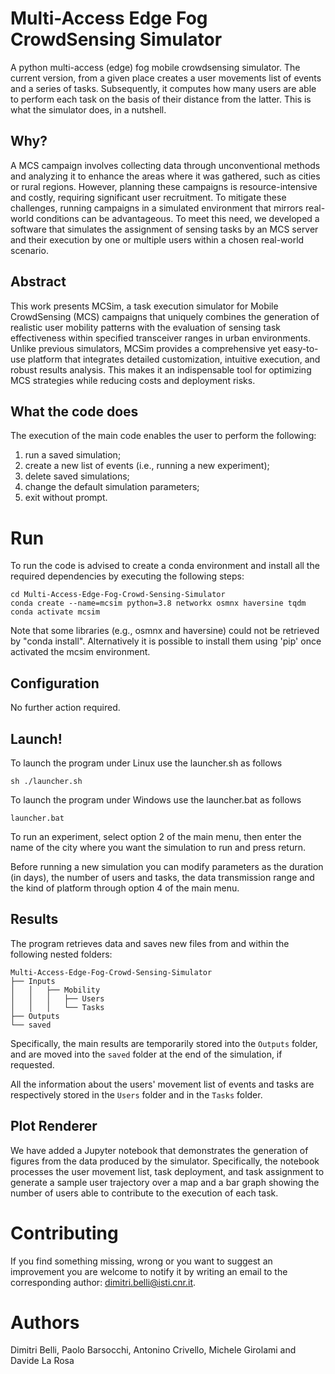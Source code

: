# Multi-Access Edge Fog CrowdSensing Simulator
A python multi-access (edge) fog mobile crowdsensing simulator. The current version, from a given place creates a user movements list of events and a series of tasks. Subsequently, it computes how many users are able to perform each task on the basis of their distance from the latter. This is what the simulator does, in a nutshell.

## Why?
A MCS campaign involves collecting data through unconventional methods and analyzing it to enhance the areas where it was gathered, such as cities or rural regions. However, planning these campaigns is resource-intensive and costly, requiring significant user recruitment. To mitigate these challenges, running campaigns in a simulated environment that mirrors real-world conditions can be advantageous. To meet this need, we developed a software that simulates the assignment of sensing tasks by an MCS server and their execution by one or multiple users within a chosen real-world scenario.

## Abstract
This work presents MCSim, a task execution simulator for Mobile CrowdSensing (MCS) campaigns that uniquely combines the generation of realistic user mobility patterns with the evaluation of sensing task effectiveness within specified transceiver ranges in urban environments. Unlike previous simulators, MCSim provides a comprehensive yet easy-to-use platform that integrates detailed customization, intuitive execution, and robust results analysis. This makes it an indispensable tool for optimizing MCS strategies while reducing costs and deployment risks.

## What the code does
The execution of the main code enables the user to perform the following:
1. run a saved simulation;
2. create a new list of events (i.e., running a new experiment);
3. delete saved simulations;
4. change the default simulation parameters;
5. exit without prompt.

# Run
To run the code is advised to create a conda environment and install all the required dependencies by executing the following steps:

```
cd Multi-Access-Edge-Fog-Crowd-Sensing-Simulator
conda create --name=mcsim python=3.8 networkx osmnx haversine tqdm
conda activate mcsim
```

Note that some libraries (e.g., osmnx and haversine) could not be retrieved by "conda install". Alternatively it is possible to install them using 'pip' once activated the mcsim environment.

## Configuration
No further action required.

## Launch!
To launch the program under Linux use the launcher.sh as follows
```
sh ./launcher.sh
```
To launch the program under Windows use the launcher.bat as follows
```
launcher.bat
```

To run an experiment, select option 2 of the main menu, then enter the name of the city where you want the simulation to run and press return.  

Before running a new simulation you can modify parameters as the duration (in days), the number of users and tasks, the data transmission range and the kind of platform through option 4 of the main menu.

## Results
The program retrieves data and saves new files from and within the following nested folders:

```
Multi-Access-Edge-Fog-Crowd-Sensing-Simulator
├── Inputs
│   │   ├── Mobility
│   │   │   ├── Users
│   │   │   └── Tasks
├── Outputs
└── saved
```   

Specifically, the main results are temporarily stored into the `Outputs` folder, and are moved into the `saved` folder at the end of the simulation, if requested.

All the information about the users' movement list of events and tasks are respectively stored in the `Users` folder and in the `Tasks` folder.

## Plot Renderer
We have added a Jupyter notebook that demonstrates the generation of figures from the data produced by the simulator. Specifically, the notebook processes the user movement list, task deployment, and task assignment to generate a sample user trajectory over a map and a bar graph showing the number of users able to contribute to the execution of each task. 

# Contributing
If you find something missing, wrong or you want to suggest an improvement you are welcome to notify it by writing an email to the corresponding author: dimitri.belli@isti.cnr.it.

# Authors
Dimitri Belli, Paolo Barsocchi, Antonino Crivello, Michele Girolami and Davide La Rosa
